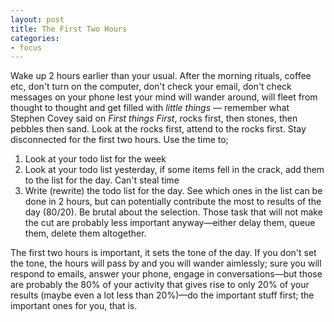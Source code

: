 ```yaml
---
layout: post
title: The First Two Hours
categories:
- focus
---
```


Wake up 2 hours earlier than your usual. After the morning rituals, coffee etc, don't turn on the computer, don't check your email, don't check messages on your phone lest your mind will wander around, will fleet from thought to thought and 
get filled with *little things* &mdash; remember what Stephen Covey said on *First things First*, rocks first, then stones, then pebbles then sand. Look at the rocks first, attend to the rocks first. Stay disconnected for the first two hours. Use the time to;

1. Look at your todo list for the week
2. Look at your todo list yesterday, if some items fell in the crack, add them to the list for the day. Can't steal time
3. Write (rewrite) the todo list for the day. See which ones in the list can be done in 2 hours, but can potentially contribute the most to results of the day (80/20). Be brutal about the selection. Those task that will not make the cut are probably less important anyway&mdash;either delay them, queue them, delete them altogether.

The first two hours is important, it sets the tone of the day. If you don't set the tone, the hours will pass by and you will wander aimlessly; sure you will respond to emails, answer your phone, engage in conversations&mdash;but those are probably the 80% of your activity that gives rise to only 20% of your results (maybe even a lot less than 20%)&mdash;do the important stuff first; the important ones for you, that is.